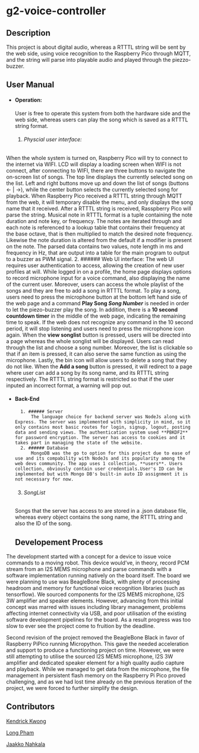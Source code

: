 # g2-voice-controller

## Description
This project is about digital audio, whereas a RTTTL string will be sent by the web side, using voice recognition to the Raspberry Pico through MQTT, and the string will parse into playable audio and played through the piezzo-buzzer. 


## User Manual


- #### Operation:
	User is free to operate this system from both the hardware side and the web side, whereas users can play the song which is saved as a RTTTL string format. 
	
	1. ###### Physcial user interface: 
When the whole system is turned on, Raspberry Pico will try to connect to the internet via WIFI. LCD will display a loading screen when WIFI is not connect, after connecting to WIFI, there are three buttons to navigate the on-screen list of songs. The top line displays the currently selected song on the list. Left and right buttons move up and down the list of songs (buttons <- | ->), while the center button selects the currently selected song for playback. When Raspberry Pico received a RTTTL string through MQTT from the web, it will temporary disable the menu, and only displays the song name that it received. After a RTTTL string is received, Rasspberry Pico will parse the string. Musical note in RTTTL format is a tuple containing the note duration and note key, or frequency. The notes are iterated through and each note is referenced to a lookup table that contains their frequency at the base octave, that is then multiplied to match the desired note frequency. Likewise the note duration is altered from the default if a modifier is present on the note. The parsed data contains two values, note length in ms and frequency in Hz, that are output into a table for the main program to output to a buzzer as PWM signal.
	2. ###### Web UI interface:
The web UI requires user authentication to access, allowing the creation of new user profiles at will. While logged in on a profile, the home page displays options to record microphone input for a voice command, also displaying the name of the current user. Moreover, users can access the whole playlist of the songs and they are free to add a song in RTTTL format. To play a song, users need to press the microphone button at the bottom left hand side of the web page and a command **Play Song *Song Number*** is needed in order to let the piezo-buzzer play the song. In addition, there is a **10 second countdown timer** in the middle of the web page, indicating the remaining time to speak. If the web does not recognize any command in the 10 second period, it will stop listening and users need to press the microphone icon again. When the **view songlist** button is pressed, users will be directed into a page whereas the whole songlist will be displayed. Users can read through the list and choose a song number. Moreover, the list is clickable so that if an item is pressed, it can also serve the same function as using the microphone. Lastly, the bin icon will allow users to delete a song that they do not like. When the  **Add a song** button is pressed, it will redirect to a page where user can add a song by its song name, and its RTTTL string respectively. The RTTTL string format is restricted so that if the user inputed an incorrect format, a warning will pop out. 

- #### Back-End
		1. ###### Server
			The language choice for backend server was NodeJs along with Express. The server was implemented with simplicity in mind, so it only contains most basic routes for login, signup, logout, posting data and sending views. The authentication system used **PBKDF2** for password encryption. The server has access to cookies and it takes part in managing the state of the website.
		2. ###### Database
			MongoDB was the go to option for this project due to ease of use and its compability with NodeJs and its popularity among the web devs community. The app uses 1 collection, **users**. Users collection, obviously contain user credentials.User's ID can be implemented but with Mongo DB's built-in auto ID assignment it is not necessary for now.
   3. ###### SongList
   Songs that the server has access to are stored in a .json database file, whereas every object contains the song name, the RTTTL string and also the ID of the song.
   
  ## Developement Process
The development started with a concept for a device to issue voice commands to a moving robot. This device would’ve, in theory, record PCM stream from an I2S MEMS microphone and parse commands with a software implementation running natively on the board itself. The board we were planning to use was BeagleBone Black, with plenty of processing headroom and memory for functional voice recognition libraries (such as tensorflow). We sourced components for the I2S MEMS microphone, I2S 3W amplifier and speaker elements. However, advancing from this initial concept was marred with issues including library management, problems affecting internet connectivity via USB, and poor utilisation of the existing software development pipelines for the board. As a
result progress was too slow to ever see the project come to fruition by the deadline.

Second revision of the project removed the BeagleBone Black in favor of Raspberry PiPico running Micropython. This gave the needed acceleration and support to produce a functioning project on time. However, we were still attempting to utilise the sourced I2S MEMS microphone, I2S 3W amplifier and dedicated speaker element for a high quality audio capture and playback. While we managed to get data from the microphone, the file management in persistent flash memory on the Raspberry Pi Pico proved challenging, and as we had lost time already on the previous iteration of the project, we
were forced to further simplify the design. 


## Contributors

[Kendrick Kwong](https://github.com/kendrick-807)

[Long Pham](https://github.com/phamduylong)

[Jaakko Nahkala](https://github.com/jaakkoiot)

